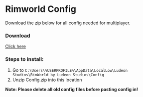 # Rimworld Config

Download the zip below for all config needed for multiplayer.

### Download

[Click here](https://github.com/MarkisJr/schoolprojects/raw/smashpicker/temp/Config.zip)

### Steps to install:
1. Go to `C:\Users\%USERPROFILE%\AppData\LocalLow\Ludeon Studios\RimWorld by Ludeon Studios\Config`
2. Unzip Config.zip into this location

__Note: Please delete all old config files before pasting config in!__
